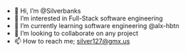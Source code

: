 - 👋 Hi, I’m @Silverbanks
- 👀 I’m interested in Full-Stack software engineering
- 🌱 I’m currently learning software engineering @alx-hbtn
- 💞️ I’m looking to collaborate on any project
- 📫 How to reach me; silver127@gmx.us

<!---
Silverbanks/Silverbanks is a ✨ special ✨ repository because its `README.md` (this file) appears on your GitHub profile.
You can click the Preview link to take a look at your changes.
--->
